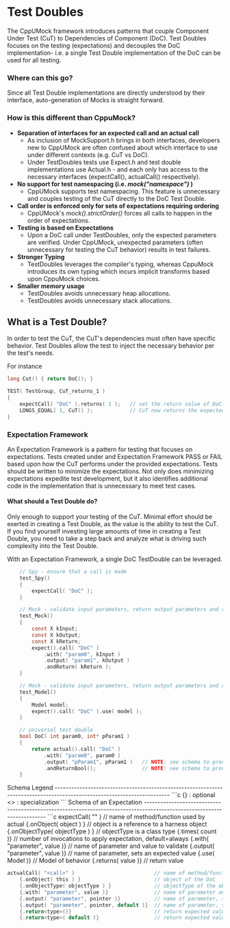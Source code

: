 Test Doubles
========================================================================================================================

The CppUMock framework introduces patterns that couple Component Under Test (CuT) to Dependencies of Component (DoC).
Test Doubles focuses on the testing (expectations) and decouples the DoC implementation- i.e. a single Test Double
implementation of the DoC can be used for all testing.

### Where can this go?
Since all Test Double implementations are directly understood by their interface, auto-generation of Mocks is straight
forward.

### How is this different than CppuMock?

* **Separation of interfaces for an expected call and an actual call**
    * As inclusion of MockSupport.h brings in both interfaces, developers new to CppUMock are often confused about which
        interface to use under different contexts (e.g. CuT vs DoC).
    * Under TestDoubles tests use Expect.h and test double implementations use Actual.h - and each only has access to
        the necessary interfaces (expectCall(), actualCall() respectively).
* **No support for test namespacing (i.e. _mock("namespace")_ )**
    * CppUMock supports test namespacing.  This feature is unnecessary and couples testing of the CuT directly to
        the DoC Test Double.
* **Call order is enforced only for sets of expectations requiring ordering**
    * CppUMock's _mock().strictOrder()_ forces all calls to happen in the order of expectations.
* **Testing is based on Expectations**
    * Upon a DoC call under TestDoubles, only the expected parameters are verified.  Under CppUMock, unexpected
        parameters (often unnecessary for testing the CuT behavior) results in test failures.
* **Stronger Typing**
    * TestDoubles leverages the compiler's typing, whereas CppuMock introduces its own typing which incurs implicit
        transforms based upon CppuMock choices.
* **Smaller memory usage**
    * TestDoubles avoids unnecessary heap allocations.
    * TestDoubles avoids unnecessary stack allocations.

What is a Test Double?
------------------------------------------------------------------------------------------------------------------------
In order to test the CuT, the CuT's dependencies must often have specific behavior.  Test Doubles allow the test to
inject the necessary behavior per the test's needs.

For instance
```c++
long Cut() { return DoC(); }

TEST( TestGroup, CuT_returns_1 )
{
    expectCall( "DoC" ).returns( 1 );   // set the return value of DoC()
    LONGS_EQUAL( 1, CuT() );            // CuT now returns the expected value
}
```

### Expectation Framework
An Expectation Framework is a pattern for testing that focuses on expectations.  Tests created under and Expectation
Framework PASS or FAIL based upon how the CuT performs under the provided expectations.  Tests should be written to
minimize the expectations.  Not only does minimizing expectations expedite test development, but it also identifies
additional code in the implementation that is unnecessary to meet test cases.

#### What should a Test Double do?
Only enough to support your testing of the CuT.  Minimal effort should be exerted in creating a Test Double, as the
value is the ability to test the CuT.  If you find yourself investing large amounts of time in creating a Test Double,
you need to take a step back and analyze what is driving such complexity into the Test Double.

With an Expectation Framework, a single DoC TestDouble can be leveraged.
```c
    // Spy - ensure that a call is made
    test_Spy()
    {
        expectCall( "DoC" );
    }

    // Mock - validate input parameters, return output parameters and return value
    test_Mock()
    {
        const X kInput;
        const X kOutput;
        const X kReturn;
        expect().call( "DoC" )
            .with( "param0", kInput )
            .output( "param1", kOutput )
            .andReturn( kReturn );
    }

    // Mock - validate input parameters, return output parameters and return value per some modelled behavior
    test_Model()
    {
        Model model;
        expect().call( "DoC" ).use( model );
    }

    // universal test double
    bool DoC( int param0, int* pParam1 )
    {
        return actual().call( "DoC" )
            .with( "param0", param0 )
            .output( "pParam1", pParam1 )   // NOTE: see schema to provide default values
            .andReturnBool();               // NOTE: see schema to provide default values
    }
```

<a name="schema">
Schema  Legend
</a>
------------------------------------------------------------------------------------------------------------------------
```c
    {}      : optional
    <>      : specialization
```
Schema of an Expectation
------------------------------------------------------------------------------------------------------------------------
```c
expectCall( "<call>" )                  // name of method/function used by actual
    {.onObject( object ) }              // object is a reference to a harness object
    {.onObjectType( objectType ) }      // objectType is a class type
    {.times( count )}                   // number of invocations to apply expectation, default=always
    {.with( "parameter", value )}       // name of parameter and value to validate
    {.output( "parameter", value )}     // name of parameter, sets an expected value
    {.use( Model )}                     // Model of behavior
    {.returns( value )}                 // return value

<!-- TODO
Schema of a Sequential Expectation
------------------------------------------------------------------------------------------------------------------------
expectNext( "<sequence>", "<call>" )    // name of sequence and method/function used by actual,
                                            returns expectCall reference under the sequence
```
-->

```c
actualCall( "<call>" )                          // name of method/function used by actual
    {.onObject( this ) }                        // object of the DoC
    {.onObjectType( objectType ) }              // objectType of the object DoC
    {.with( "parameter", value )}               // name of parameter and value to validate
    {.output( "parameter", pointer )}           // name of parameter, sets an expected value or `true`
    {.output( "parameter", pointer, default )}  // name of parameter, sets an expected value or default
    {.return<type>()}                           // return expected value or `true`
    {.return<type>( default )}                  // return expected value or default
```